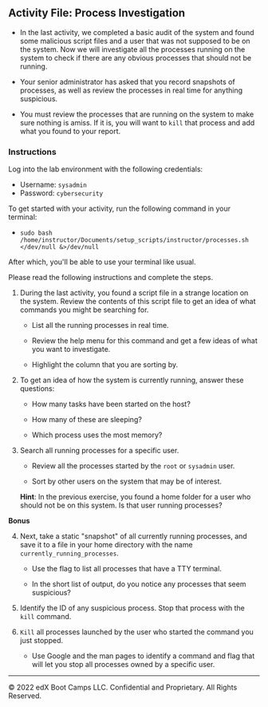 ## Activity File: Process Investigation

- In the last activity, we completed a basic audit of the system and found some malicious script files and a user that was not supposed to be on the system. Now we will investigate all the processes running on the system to check if there are any obvious processes that should not be running.

- Your senior administrator has asked that you record snapshots of processes, as well as review the processes in real time for anything suspicious.

- You must review the processes that are running on the system to make sure nothing is amiss. If it is, you will want to `kill` that process and add what you found to your report.

### Instructions

Log into the lab environment with the following credentials: 

- Username: `sysadmin` 
- Password: `cybersecurity`

To get started with your activity, run the following command in your terminal: 

- `sudo bash /home/instructor/Documents/setup_scripts/instructor/processes.sh </dev/null &>/dev/null`

After which, you'll be able to use your terminal like usual.

Please read the following instructions and complete the steps.

1. During the last activity, you found a script file in a strange location on the system. Review the contents of this script file to get an idea of what commands you might be searching for.

    - List all the running processes in real time.

    - Review the help menu for this command and get a few ideas of what you want to investigate.

    - Highlight the column that you are sorting by.

2. To get an idea of how the system is currently running, answer these questions:

   - How many tasks have been started on the host?

   - How many of these are sleeping?

   - Which process uses the most memory?

3. Search all running processes for a specific user.

    - Review all the processes started by the `root` or `sysadmin` user.

    - Sort by other users on the system that may be of interest.
  
     **Hint**: In the previous exercise, you found a home folder for a user who should not be on this system. Is that user running processes?
     
**Bonus**     

4. Next, take a static "snapshot" of all currently running processes, and save it to a file in your home directory with the name `currently_running_processes`.

    - Use the flag to list all processes that have a TTY terminal.

    - In the short list of output, do you notice any processes that seem suspicious?

5. Identify the ID of any suspicious process. Stop that process with the `kill` command.

6.  `Kill` all processes launched by the user who started the command you just stopped. 

    - Use Google and the man pages to identify a command and flag that will let you stop all processes owned by a specific user.

 -------

© 2022 edX Boot Camps LLC. Confidential and Proprietary. All Rights Reserved.
